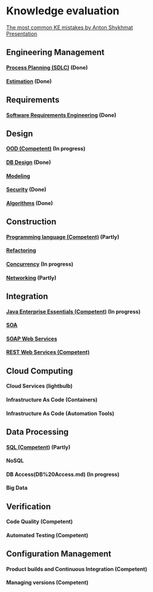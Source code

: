 # Knowledge evaluation

[The most common KE mistakes by Anton Shykhmat](https://www.youtube.com/watch?v=QYk26WmxmJ4)  
[Presentation](files/The%20most%20common%20KE%20mistakes.pptx)


## Engineering Management
#### [Process Planning (SDLC)](Process%20Planning%20%28SDLC%29.md) (Done)
#### [Estimation](Estimation.md) (Done)

## Requirements
#### [Software Requirements Engineering](Software%20Requirements%20Engineering.md) (Done)

## Design
#### [OOD (Competent)](OOD.md) (In progress)
#### [DB Design](DB%20Design.md) (Done)
#### [Modeling](Modeling.md)
#### [Security](Security.md) (Done)
#### [Algorithms](Algorithms.md) (Done)

## Construction
#### [Programming language (Competent)](Programming%20language.md) (Partly)
#### [Refactoring](Refactoring.md) 
#### [Concurrency](Concurrency.md) (In progress)
#### [Networking](Networking.md) (Partly)

## Integration
#### [Java Enterprise Essentials (Competent)](Java%20Enterprise%20Essentials.md) (In progress)
#### [SOA](SOA.md)
#### [SOAP Web Services](SOAP%20Web%20Services.md)
#### [REST Web Services (Competent)](REST%20Web%20Services.md)

## Cloud Computing
#### Cloud Services (lightbulb)
#### Infrastructure As Code (Containers)
#### Infrastructure As Code (Automation Tools)

## Data Processing
#### [SQL (Competent)](SQL.md) (Partly)
#### NoSQL
#### DB Access(DB%20Access.md) (In progress)
#### Big Data

## Verification
#### Code Quality (Competent)
#### Automated Testing (Competent)

## Configuration Management
#### Product builds and Continuous Integration (Competent)
#### Managing versions (Competent)

